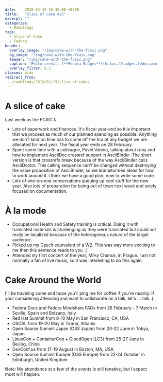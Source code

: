 ```yaml
---
date:    2018-02-19 10:30:00 +0200
title:   "Slice of Cake #25"
excerpt: ""
categories:
  - Ramblings
tags:
  - Slice of Cake
  - Fedora
header:
  overlay_image: "/img/cake-with-the-fcaic.png"
  og_image: "/img/cake-with-the-fcaic.png"
  teaser: "/img/cake-with-the-fcaic.png"
  caption: "Photo credit: [**Fedora Badges**](https://badges.fedoraproject.org/badge/its-a-cake-thing)"
  overlay_filter: 0.3
classes: wide
redirect_from:
 - /ramblings/2018/02/19/slice-of-cake/
---
```


# A slice of cake

Last week as the FCAIC I:

- Lots of paperwork and finances.  It's fiscal year-end so it is important that we process as much of our planned spending as possible.  Anything we don't land on time has to come off the top of any budget we are allocated for next year.  The fiscal year ends on 28 February.
- Spent some time with a colleague, Pavel Valena, talking about ruby and how to implement AsciiDoc crossref support in AsciiBinder.  The short version is that crossrefs break because of the way AsciiBinder calls AsciiDoctor.  This calling sequence can't be changed without destroying the value proposition of AsciiBinder, so we brainstormed ideas for how to work around it.  I think we have a good plan, now to write some code.
- Lots of one-on-one conversations queuing up cool stuff for the new year.  Also lots of preparation for being out of town next week and solely focused on documentation.

# À la mode

- Occupational Health and Safety training is critical.  Doing it with translated materials is challenging as they were translated but could not really be localized because of the heterogenous nature of the target audience.
- Picked up my Czech equivalent of a W2.  This was way more exciting to me than this sentence reads to you. :)
- Attended my first concert of the year, Milky Chance, in Prague.  I am not normally a fan of live music, so it was interesting to do this again.

# Cake Around the World

I'll be traveling some and hope you'll ping me for coffee if you're nearby.  If your considering attending and want to collaborate on a talk, let's ... talk :).

- Fedora Docs and Fedora Mindshare FADs from 26 February - 7 March in Seville, Spain and Bolzano, Italy
- Red Hat Summit from 8-10 May in San Francisco, CA, USA
- OSCAL from 19-20 May in Tirana, Albania
- Open Source Summit Japan (OSS Japan) from 20-22 June in Tokyo, Japan
- LinuxCon + ContainerCon + CloudOpen (LC3) from 25-27 June in Beijing, China
- DevConf.us from 17-19 August in Boston, MA, USA
- Open Source Summit Europe (OSS Europe) from 22-24 October in Edinburgh, United Kingdom

Note: My attendance at a few of the events is still tenative, but I expect most will happen.
